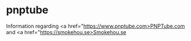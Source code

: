 # pnptube

Information regarding <a href="https://www.pnptube.com>PNPTube.com</a> and <a href="https://smokehou.se>Smokehou.se</a>
